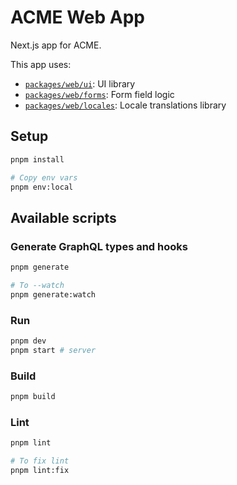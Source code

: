 # ACME Web App

Next.js app for ACME.

This app uses:

- [`packages/web/ui`](../../packages/web/ui): UI library
- [`packages/web/forms`](../../packages/web/forms): Form field logic
- [`packages/web/locales`](../../packages/web/locales): Locale translations library

## Setup

```bash
pnpm install

# Copy env vars
pnpm env:local
```

## Available scripts

### Generate GraphQL types and hooks

```bash
pnpm generate

# To --watch
pnpm generate:watch
```

### Run

```bash
pnpm dev
pnpm start # server
```

### Build

```bash
pnpm build
```

### Lint

```bash
pnpm lint

# To fix lint
pnpm lint:fix
```
